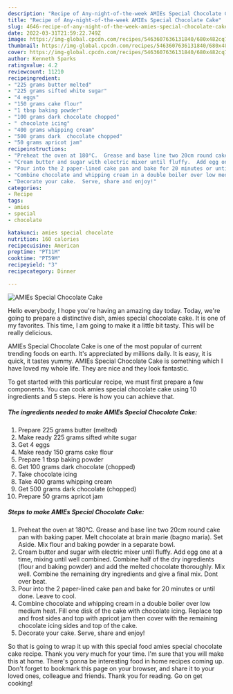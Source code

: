 ```yaml
---
description: "Recipe of Any-night-of-the-week AMIEs Special Chocolate Cake"
title: "Recipe of Any-night-of-the-week AMIEs Special Chocolate Cake"
slug: 4646-recipe-of-any-night-of-the-week-amies-special-chocolate-cake
date: 2022-03-31T21:59:22.749Z
image: https://img-global.cpcdn.com/recipes/5463607636131840/680x482cq70/amies-special-chocolate-cake-recipe-main-photo.jpg
thumbnail: https://img-global.cpcdn.com/recipes/5463607636131840/680x482cq70/amies-special-chocolate-cake-recipe-main-photo.jpg
cover: https://img-global.cpcdn.com/recipes/5463607636131840/680x482cq70/amies-special-chocolate-cake-recipe-main-photo.jpg
author: Kenneth Sparks
ratingvalue: 4.2
reviewcount: 11210
recipeingredient:
- "225 grams butter melted"
- "225 grams sifted white sugar"
- "4 eggs"
- "150 grams cake flour"
- "1 tbsp baking powder"
- "100 grams dark chocolate chopped"
- " chocolate icing"
- "400 grams whipping cream"
- "500 grams dark  chocolate chopped"
- "50 grams apricot jam"
recipeinstructions:
- "Preheat the oven at 180°C.  Grease and base line two 20cm round cake pan with baking paper.  Melt chocolate at brain marie (bagno maria).  Set Aside.  Mix flour and baking powder in a separate bowl."
- "Cream butter and sugar with electric mixer until fluffy.  Add egg one at a time, mixing until well combined. Combine half of the dry ingredients (flour and baking powder) and add the melted chocolate thoroughly.  Mix well.  Combine the remaining dry ingredients and give a final mix.  Dont over beat."
- "Pour into the 2 paper-lined cake pan and bake for 20 minutes or until done.  Leave to cool."
- "Combine chocolate and whipping cream in a double boiler over low medium heat.  Fill one disk of the cake with chocolate icing.  Replace top and frost sides and top with apricot jam then cover with the remaining chocolate icing  sides and top of the cake."
- "Decorate your cake.  Serve, share and enjoy!"
categories:
- Recipe
tags:
- amies
- special
- chocolate

katakunci: amies special chocolate 
nutrition: 160 calories
recipecuisine: American
preptime: "PT11M"
cooktime: "PT59M"
recipeyield: "3"
recipecategory: Dinner

---
```



![AMIEs Special Chocolate Cake](https://img-global.cpcdn.com/recipes/5463607636131840/680x482cq70/amies-special-chocolate-cake-recipe-main-photo.jpg)

Hello everybody, I hope you're having an amazing day today. Today, we're going to prepare a distinctive dish, amies special chocolate cake. It is one of my favorites. This time, I am going to make it a little bit tasty. This will be really delicious.



AMIEs Special Chocolate Cake is one of the most popular of current trending foods on earth. It's appreciated by millions daily. It is easy, it is quick, it tastes yummy. AMIEs Special Chocolate Cake is something which I have loved my whole life. They are nice and they look fantastic.


To get started with this particular recipe, we must first prepare a few components. You can cook amies special chocolate cake using 10 ingredients and 5 steps. Here is how you can achieve that.

<!--inarticleads1-->

##### The ingredients needed to make AMIEs Special Chocolate Cake:

1. Prepare 225 grams butter (melted)
1. Make ready 225 grams sifted white sugar
1. Get 4 eggs
1. Make ready 150 grams cake flour
1. Prepare 1 tbsp baking powder
1. Get 100 grams dark chocolate (chopped)
1. Take  chocolate icing
1. Take 400 grams whipping cream
1. Get 500 grams dark  chocolate (chopped)
1. Prepare 50 grams apricot jam




<!--inarticleads2-->

##### Steps to make AMIEs Special Chocolate Cake:

1. Preheat the oven at 180°C.  Grease and base line two 20cm round cake pan with baking paper.  Melt chocolate at brain marie (bagno maria).  Set Aside.  Mix flour and baking powder in a separate bowl.
1. Cream butter and sugar with electric mixer until fluffy.  Add egg one at a time, mixing until well combined. Combine half of the dry ingredients (flour and baking powder) and add the melted chocolate thoroughly.  Mix well.  Combine the remaining dry ingredients and give a final mix.  Dont over beat.
1. Pour into the 2 paper-lined cake pan and bake for 20 minutes or until done.  Leave to cool.
1. Combine chocolate and whipping cream in a double boiler over low medium heat.  Fill one disk of the cake with chocolate icing.  Replace top and frost sides and top with apricot jam then cover with the remaining chocolate icing  sides and top of the cake.
1. Decorate your cake.  Serve, share and enjoy!




So that is going to wrap it up with this special food amies special chocolate cake recipe. Thank you very much for your time. I'm sure that you will make this at home. There's gonna be interesting food in home recipes coming up. Don't forget to bookmark this page on your browser, and share it to your loved ones, colleague and friends. Thank you for reading. Go on get cooking!

